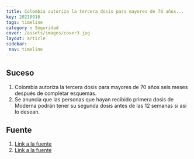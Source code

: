 ```yaml
---
title: Colombia autoriza la tercera dosis para mayores de 70 años...
key: 20210916
tags: timeline
category : Seguridad
cover: /assets/images/cover3.jpg
layout: article
sidebar:
 nav: timeline
---
```


## Suceso
1. Colombia autoriza la tercera dosis para mayores de 70 años seis meses después de completar esquemas.	
2. Se anuncia que las personas que hayan recibido primera dosis de Moderna podrán tener su segunda dosis antes de las 12 semanas si así lo desean.
## Fuente
1. [Link a la fuente](https://twitter.com/RonnySuarez_/status/1438652509808115712)
2. [Link a la fuente](https://twitter.com/RonnySuarez_/status/1438652509808115712)
